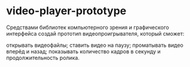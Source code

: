 # video-player-prototype

Средствами библиотек компьютерного зрения и графического интерфейса создай прототип видеопроигрывателя, который сможет:

открывать видеофайлы;
ставить видео на паузу;
проматывать видео вперёд и назад;
показывать количество кадров в секунду и продолжительность ролика.
